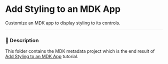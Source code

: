 # Add Styling to an MDK App
Customize an MDK app to display styling to its controls.

***
### 📌 Description

This folder contains the MDK metadata project which is the end result of [Add Styling to an MDK App](https://developers.sap.com/tutorials/cp-mobile-dev-kit-style.html) tutorial.